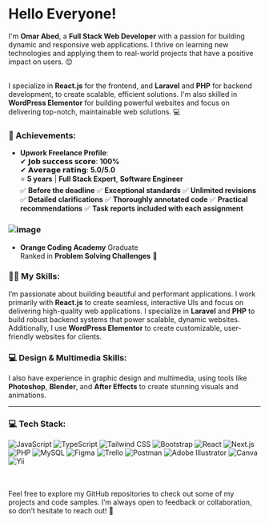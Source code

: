 # Hello Everyone!

I'm **Omar Abed**, a **Full Stack Web Developer** with a passion for building dynamic and responsive web applications. I thrive on learning new technologies and applying them to real-world projects that have a positive impact on users. 😊<br><br>

I specialize in **React.js** for the frontend, and **Laravel** and **PHP** for backend development, to create scalable, efficient solutions. I'm also skilled in **WordPress Elementor** for building powerful websites and focus on delivering top-notch, maintainable web solutions. 💻

### 🚀 Achievements:
- **Upwork Freelance Profile**:  
  ✔ **𝗝𝗼𝗯 𝘀𝘂𝗰𝗰𝗲𝘀𝘀 𝘀𝗰𝗼𝗿𝗲**: **100%**  
  ✔ **𝗔𝘃𝗲𝗿𝗮𝗴𝗲 𝗿𝗮𝘁𝗶𝗻𝗴**: **5.0/5.0**  
  ⭐ **5 years** | **Full Stack Expert**, **Software Engineer**  
  ✅ **Before the deadline** ✅ **Exceptional standards** ✅ **Unlimited revisions** ✅ **Detailed clarifications** ✅ **Thoroughly annotated code** ✅ **Practical recommendations** ✅ **Task reports included with each assignment**

### ![image](https://github.com/user-attachments/assets/e149d8fa-a072-4a1c-ab6b-35aea743b1b1)


- **Orange Coding Academy** Graduate  
  Ranked in **Problem Solving Challenges** 🏅
  
### :woman_technologist: My Skills:
I’m passionate about building beautiful and performant applications. I work primarily with **React.js** to create seamless, interactive UIs and focus on delivering high-quality web applications. I specialize in **Laravel** and **PHP** to build robust backend systems that power scalable, dynamic websites. Additionally, I use **WordPress Elementor** to create customizable, user-friendly websites for clients.

### 💻 Design & Multimedia Skills:
I also have experience in graphic design and multimedia, using tools like **Photoshop**, **Blender**, and **After Effects** to create stunning visuals and animations.

---

### 💻 Tech Stack:
![JavaScript](https://img.shields.io/badge/javascript-%23323330.svg?style=flat&logo=javascript&logoColor=%23F7DF1E) ![TypeScript](https://img.shields.io/badge/typescript-%23007ACC.svg?style=flat&logo=typescript&logoColor=white) ![Tailwind CSS](https://img.shields.io/badge/tailwindcss-%2300618C.svg?style=flat&logo=tailwind-css&logoColor=white) ![Bootstrap](https://img.shields.io/badge/bootstrap-%23563D7C.svg?style=flat&logo=bootstrap&logoColor=white) ![React](https://img.shields.io/badge/react-%2320232a.svg?style=flat&logo=react&logoColor=%2361DAFB) ![Next.js](https://img.shields.io/badge/next.js-%23000000.svg?style=flat&logo=next.js&logoColor=white) ![PHP](https://img.shields.io/badge/php-%23777BB4.svg?style=flat&logo=php&logoColor=white) ![MySQL](https://img.shields.io/badge/mysql-%2300f.svg?style=flat&logo=mysql&logoColor=white) ![Figma](https://img.shields.io/badge/figma-%23F24E1E.svg?style=flat&logo=figma&logoColor=white) ![Trello](https://img.shields.io/badge/Trello-%23026AA7.svg?style=flat&logo=Trello&logoColor=white) ![Postman](https://img.shields.io/badge/Postman-FF6C37?style=flat&logo=postman&logoColor=white) ![Adobe Illustrator](https://img.shields.io/badge/adobeillustrator-%23FF9A00.svg?style=flat&logo=adobeillustrator&logoColor=white) ![Canva](https://img.shields.io/badge/Canva-%2300C4CC.svg?style=flat&logo=Canva&logoColor=white) ![Yii](https://img.shields.io/badge/yii-%230178B4.svg?style=flat&logo=yii&logoColor=white)

<br><br>Feel free to explore my GitHub repositories to check out some of my projects and code samples. I’m always open to feedback or collaboration, so don’t hesitate to reach out! :white_heart:
